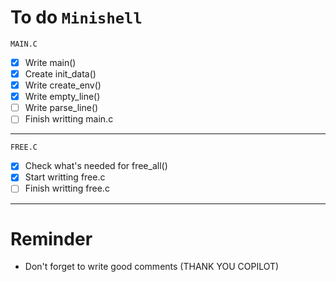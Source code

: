 # **To do** `Minishell`

`MAIN.C`
- [x] Write main()
- [x] Create init_data()
- [x] Write create_env()
- [x] Write empty_line()
- [ ] Write parse_line()
- [ ] Finish writting main.c

******************************
`FREE.C`
- [x] Check what's needed for free_all()
- [x] Start writting free.c
- [ ] Finish writting free.c

******************************

# **Reminder**
-  Don't forget to write good comments (THANK YOU COPILOT)